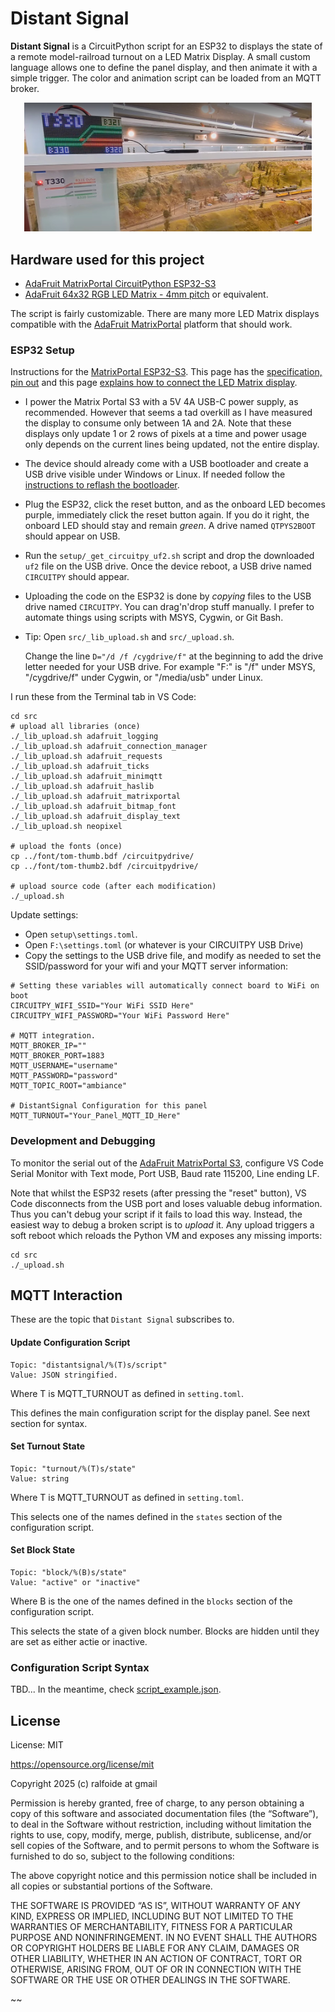 # Distant Signal

**Distant Signal** is a CircuitPython script for an ESP32 to displays the state of a remote
model-railroad turnout on a LED Matrix Display.
A small custom language allows one to define the panel display, and then animate it with a simple trigger.
The color and animation script can be loaded from an MQTT broker.

[<p align=center><img width="460" src="distrib/demo1.jpg" alt="Distant Signal Demonstration at Randaall Museum Model Railroad"></p>](https://www.alfray.com/trains/blog/train/2025-03-26_distant_signal_matrix_displa_08700264.html)


## Hardware used for this project

- [AdaFruit MatrixPortal CircuitPython ESP32-S3](https://www.adafruit.com/product/5778)
- [AdaFruit 64x32 RGB LED Matrix - 4mm pitch](https://www.adafruit.com/product/2278)
  or equivalent.

The script is fairly customizable. There are many more LED Matrix displays compatible
with the [AdaFruit MatrixPortal](https://learn.adafruit.com/adafruit-matrixportal-s3)
platform that should work.


### ESP32 Setup

Instructions for the [MatrixPortal ESP32-S3](https://learn.adafruit.com/adafruit-matrixportal-s3).
This page has the
[specification, pin out](https://learn.adafruit.com/adafruit-matrixportal-s3/pinouts)
and this page
[explains how to connect the LED Matrix display](https://learn.adafruit.com/adafruit-matrixportal-s3/prep-the-matrixportal).

- I power the Matrix Portal S3 with a 5V 4A USB-C power supply, as recommended.
  However that seems a tad overkill as I have measured the display to consume
  only between 1A and 2A. Note that these displays only update 1 or 2 rows of pixels at a time
  and power usage only depends on the current lines being updated, not the entire display.

- The device should already come with a USB bootloader and create a USB drive visible
  under Windows or Linux.
  If needed follow the
  [instructions to reflash the bootloader](https://learn.adafruit.com/adafruit-matrixportal-s3/factory-reset#factory-reset-and-bootloader-repair-3107941).

- Plug the ESP32, click the reset button, and as the onboard LED becomes purple,
  immediately click the reset button again. If you do it right, the onboard LED should
  stay and remain _green_. A drive named `QTPYS2BOOT` should appear on USB.

- Run the `setup/_get_circuitpy_uf2.sh` script and drop the downloaded `uf2` file on the
  USB drive. Once the device reboot, a USB drive named `CIRCUITPY` should appear.

- Uploading the code on the ESP32 is done by _copying_ files to the USB drive named
 `CIRCUITPY`.
  You can drag'n'drop stuff manually. I prefer to automate things using scripts with MSYS,
  Cygwin, or Git Bash.

- Tip: Open `src/_lib_upload.sh` and `src/_upload.sh`.

  Change the line `D="/d /f /cygdrive/f"` at the beginning to add the drive letter needed
  for your USB drive. For example "F:" is "/f" under MSYS, "/cygdrive/f" under Cygwin,
  or "/media/usb" under Linux.

I run these from the Terminal tab in VS Code:

```
cd src
# upload all libraries (once)
./_lib_upload.sh adafruit_logging
./_lib_upload.sh adafruit_connection_manager
./_lib_upload.sh adafruit_requests
./_lib_upload.sh adafruit_ticks
./_lib_upload.sh adafruit_minimqtt
./_lib_upload.sh adafruit_haslib
./_lib_upload.sh adafruit_matrixportal
./_lib_upload.sh adafruit_bitmap_font
./_lib_upload.sh adafruit_display_text
./_lib_upload.sh neopixel

# upload the fonts (once)
cp ../font/tom-thumb.bdf /circuitpydrive/
cp ../font/tom-thumb2.bdf /circuitpydrive/

# upload source code (after each modification)
./_upload.sh
```

Update settings:

- Open `setup\settings.toml`.
- Open `F:\settings.toml` (or whatever is your CIRCUITPY USB Drive)
- Copy the settings to the USB drive file, and modify as needed to set the SSID/password
  for your wifi and your MQTT server information:

```
# Setting these variables will automatically connect board to WiFi on boot
CIRCUITPY_WIFI_SSID="Your WiFi SSID Here"
CIRCUITPY_WIFI_PASSWORD="Your WiFi Password Here"

# MQTT integration.
MQTT_BROKER_IP=""
MQTT_BROKER_PORT=1883
MQTT_USERNAME="username"
MQTT_PASSWORD="password"
MQTT_TOPIC_ROOT="ambiance"

# DistantSignal Configuration for this panel
MQTT_TURNOUT="Your_Panel_MQTT_ID_Here"
```

### Development and Debugging

To monitor the serial out of the
[AdaFruit MatrixPortal S3](https://learn.adafruit.com/adafruit-matrixportal-s3),
configure VS Code Serial Monitor with Text mode, Port USB, Baud rate 115200, Line ending LF.

Note that whilst the ESP32 resets (after pressing the "reset" button),
VS Code disconnects from the USB port and loses valuable debug information.
Thus you can't debug your script if it fails to load this way.
Instead, the easiest way to debug a broken script is to _upload_ it.
Any upload triggers a soft reboot which reloads the Python VM and exposes any  missing imports:

```
cd src
./_upload.sh
```



## MQTT Interaction

These are the topic that `Distant Signal` subscribes to.

#### Update Configuration Script

```
Topic: "distantsignal/%(T)s/script"
Value: JSON stringified.
```

Where T is MQTT_TURNOUT as defined in `setting.toml`.

This defines the main configuration script for the display panel. 
See next section for syntax.


#### Set Turnout State

```
Topic: "turnout/%(T)s/state"
Value: string
```

Where T is MQTT_TURNOUT as defined in `setting.toml`.

This selects one of the names defined in the `states` section of the configuration script.


#### Set Block State

```
Topic: "block/%(B)s/state"
Value: "active" or "inactive"
```

Where B is the one of the names defined in the `blocks` section of the configuration script.

This selects the state of a given block number.
Blocks are hidden until they are set as either actie or inactive.


### Configuration Script Syntax

TBD... In the meantime, check [script_example.json](setup/script_example.json).


## License

License: MIT

https://opensource.org/license/mit

Copyright 2025 (c) ralfoide at gmail

Permission is hereby granted, free of charge, to any person obtaining a copy of this
software and associated documentation files (the “Software”), to deal in the Software
without restriction, including without limitation the rights to use, copy, modify, merge,
publish, distribute, sublicense, and/or sell copies of the Software, and to permit persons
to whom the Software is furnished to do so, subject to the following conditions:

The above copyright notice and this permission notice shall be included in all copies or
substantial portions of the Software.

THE SOFTWARE IS PROVIDED “AS IS”, WITHOUT WARRANTY OF ANY KIND, EXPRESS OR IMPLIED,
INCLUDING BUT NOT LIMITED TO THE WARRANTIES OF MERCHANTABILITY, FITNESS FOR A PARTICULAR
PURPOSE AND NONINFRINGEMENT. IN NO EVENT SHALL THE AUTHORS OR COPYRIGHT HOLDERS BE LIABLE
FOR ANY CLAIM, DAMAGES OR OTHER LIABILITY, WHETHER IN AN ACTION OF CONTRACT, TORT OR
OTHERWISE, ARISING FROM, OUT OF OR IN CONNECTION WITH THE SOFTWARE OR THE USE OR OTHER
DEALINGS IN THE SOFTWARE.

~~
